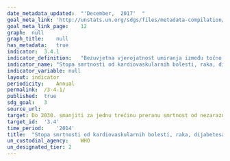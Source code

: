 ```yaml
---	
date_metadata_updated:	"'December,  2017'  "
goal_meta_link:	'http://unstats.un.org/sdgs/files/metadata-compilation/Metadata-Goal-3.pdf'
goal_meta_link_page:	12
graph:	null
graph_title:	null
has_metadata:	true
indicator:	3.4.1
indicator_definition:	"Bezuvjetna vjerojatnost umiranja između točno 30 i 70 godina starosti od kardiovaskularnih bolesti, raka, dijabetesa ili kroničnih bolesti dišnog sustava."
indicator_name:	"Stopa smrtnosti od kardiovaskularnih bolesti, raka, dijabetesa ili kroničnih bolesti dišnog sustava"
indicator_variable:	null
layout:	indicator
periodicity:	Annual
permalink:	/3-4-1/
published:	true
sdg_goal:	3
source_url:	
target:	Do 2030. smanjiti za jednu trećinu preranu smrtnost od nezaraznih bolesti prevencijom i liječenjem te promicanjem mentalnog zdravlja i blagostanja.
target_id:	'3.4'
time_period:	'2014'
title:	"Stopa smrtnosti od kardiovaskularnih bolesti, raka, dijabetesa ili kroničnih bolesti dišnog sustava"
un_custodial_agency:	WHO
un_designated_tier:	2
---	
```

